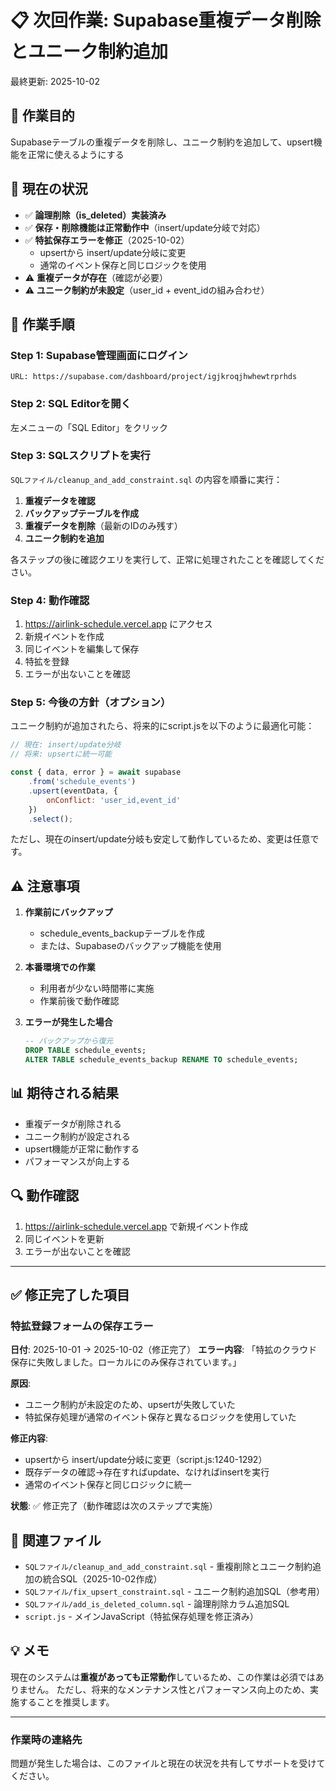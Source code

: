 # 📋 次回作業: Supabase重複データ削除とユニーク制約追加

最終更新: 2025-10-02

## 🎯 作業目的
Supabaseテーブルの重複データを削除し、ユニーク制約を追加して、upsert機能を正常に使えるようにする

## 📌 現在の状況
- ✅ **論理削除（is_deleted）実装済み**
- ✅ **保存・削除機能は正常動作中**（insert/update分岐で対応）
- ✅ **特拡保存エラーを修正**（2025-10-02）
  - upsertから insert/update分岐に変更
  - 通常のイベント保存と同じロジックを使用
- ⚠️ **重複データが存在**（確認が必要）
- ⚠️ **ユニーク制約が未設定**（user_id + event_idの組み合わせ）

## 🔧 作業手順

### Step 1: Supabase管理画面にログイン
```
URL: https://supabase.com/dashboard/project/igjkroqjhwhewtrprhds
```

### Step 2: SQL Editorを開く
左メニューの「SQL Editor」をクリック

### Step 3: SQLスクリプトを実行
`SQLファイル/cleanup_and_add_constraint.sql` の内容を順番に実行：

1. **重複データを確認**
2. **バックアップテーブルを作成**
3. **重複データを削除**（最新のIDのみ残す）
4. **ユニーク制約を追加**

各ステップの後に確認クエリを実行して、正常に処理されたことを確認してください。

### Step 4: 動作確認
1. https://airlink-schedule.vercel.app にアクセス
2. 新規イベントを作成
3. 同じイベントを編集して保存
4. 特拡を登録
5. エラーが出ないことを確認

### Step 5: 今後の方針（オプション）
ユニーク制約が追加されたら、将来的にscript.jsを以下のように最適化可能：

```javascript
// 現在: insert/update分岐
// 将来: upsertに統一可能

const { data, error } = await supabase
    .from('schedule_events')
    .upsert(eventData, {
        onConflict: 'user_id,event_id'
    })
    .select();
```

ただし、現在のinsert/update分岐も安定して動作しているため、変更は任意です。

## ⚠️ 注意事項

1. **作業前にバックアップ**
   - schedule_events_backupテーブルを作成
   - または、Supabaseのバックアップ機能を使用

2. **本番環境での作業**
   - 利用者が少ない時間帯に実施
   - 作業前後で動作確認

3. **エラーが発生した場合**
   ```sql
   -- バックアップから復元
   DROP TABLE schedule_events;
   ALTER TABLE schedule_events_backup RENAME TO schedule_events;
   ```

## 📊 期待される結果

- 重複データが削除される
- ユニーク制約が設定される
- upsert機能が正常に動作する
- パフォーマンスが向上する

## 🔍 動作確認

1. https://airlink-schedule.vercel.app で新規イベント作成
2. 同じイベントを更新
3. エラーが出ないことを確認

---

## ✅ 修正完了した項目

### 特拡登録フォームの保存エラー
**日付**: 2025-10-01 → 2025-10-02（修正完了）
**エラー内容**: 「特拡のクラウド保存に失敗しました。ローカルにのみ保存されています。」

**原因**:
- ユニーク制約が未設定のため、upsertが失敗していた
- 特拡保存処理が通常のイベント保存と異なるロジックを使用していた

**修正内容**:
- upsertから insert/update分岐に変更（script.js:1240-1292）
- 既存データの確認→存在すればupdate、なければinsertを実行
- 通常のイベント保存と同じロジックに統一

**状態**: ✅ 修正完了（動作確認は次のステップで実施）

## 📝 関連ファイル

- `SQLファイル/cleanup_and_add_constraint.sql` - 重複削除とユニーク制約追加の統合SQL（2025-10-02作成）
- `SQLファイル/fix_upsert_constraint.sql` - ユニーク制約追加SQL（参考用）
- `SQLファイル/add_is_deleted_column.sql` - 論理削除カラム追加SQL
- `script.js` - メインJavaScript（特拡保存処理を修正済み）

## 💡 メモ

現在のシステムは**重複があっても正常動作**しているため、この作業は必須ではありません。
ただし、将来的なメンテナンス性とパフォーマンス向上のため、実施することを推奨します。

---

### 作業時の連絡先
問題が発生した場合は、このファイルと現在の状況を共有してサポートを受けてください。